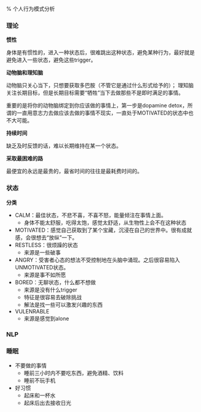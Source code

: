 % 个人行为模式分析

### 理论

__惯性__

身体是有惯性的，进入一种状态后，很难跳出这种状态，避免某种行为，最好就是避免进入一些状态，避免这些trigger。

__动物脑和理知脑__

动物脑只关心当下，只想要获取多巴胺（不管它是通过什么形式给予的）；
理知脑关注长期目标，但是长期目标需要“牺牲”当下去做那些不是即时满足的事情。

重要的是将你的动物脑绑定到你应该做的事情上，第一步是dopamine detox，所谓的一直用意志力去做应该去做的事情不现实，一直处于MOTIVATED的状态中也不大可能。

__持续时间__

缺乏及时反馈的话，难以长期维持在某一个状态。

__采取最困难的路__

最便宜的永远是最贵的，最省时间的往往是最耗费时间的。

### 状态

__分类__

- CALM：最佳状态，不悲不喜，不喜不怒，能量倾注在事情上面。
    - 身体不能太舒服，吃得太饱，感觉太舒适，从生物性上会不在这种状态
- MOTIVATED：感觉自己获取到了某个宝藏，沉浸在自己的世界中。很有成就感，会很想去“放纵”一下。
- RESTLESS：很烦躁的状态
    - 来源是一些破事
- ANGRY：受害者心态的想法不受控制地在头脑中涌现。之后很容易陷入UNMOTIVATED状态。
    - 来源是事不如所愿
- BORED：无聊状态，什么都不想做
    - 来源是没有什么trigger
    - 特征是很容易去破除挑战
    - 解法是找一些可以激发兴趣的东西
- VULENRABLE
    - 来源是感觉到alone

### NLP

### 睡眠

- 不要做的事情
    - 睡前三小时内不要吃东西，避免酒精、饮料
    - 睡前不玩手机
- 好习惯
    - 起床和一杯水
    - 起床后出去接收日光
